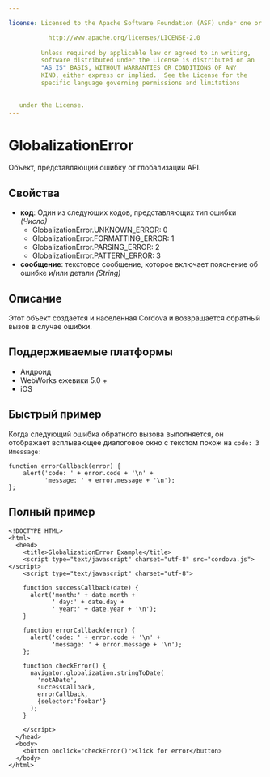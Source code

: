 ```yaml
---

license: Licensed to the Apache Software Foundation (ASF) under one or more contributor license agreements. See the NOTICE file distributed with this work for additional information regarding copyright ownership. The ASF licenses this file to you under the Apache License, Version 2.0 (the "License"); you may not use this file except in compliance with the License. You may obtain a copy of the License at

           http://www.apache.org/licenses/LICENSE-2.0
    
         Unless required by applicable law or agreed to in writing,
         software distributed under the License is distributed on an
         "AS IS" BASIS, WITHOUT WARRANTIES OR CONDITIONS OF ANY
         KIND, either express or implied.  See the License for the
         specific language governing permissions and limitations
    

   under the License.
---
```


# GlobalizationError

Объект, представляющий ошибку от глобализации API.

## Свойства

*   **код**: Один из следующих кодов, представляющих тип ошибки *(Число)* 
    *   GlobalizationError.UNKNOWN_ERROR: 0
    *   GlobalizationError.FORMATTING_ERROR: 1
    *   GlobalizationError.PARSING_ERROR: 2
    *   GlobalizationError.PATTERN_ERROR: 3
*   **сообщение**: текстовое сообщение, которое включает пояснение об ошибке и/или детали *(String)*

## Описание

Этот объект создается и населенная Cordova и возвращается обратный вызов в случае ошибки.

## Поддерживаемые платформы

*   Андроид
*   WebWorks ежевики 5.0 +
*   iOS

## Быстрый пример

Когда следующий ошибка обратного вызова выполняется, он отображает всплывающее диалоговое окно с текстом похож на `code: 3` и`message:`

    function errorCallback(error) {
        alert('code: ' + error.code + '\n' +
              'message: ' + error.message + '\n');
    };
    

## Полный пример

    <!DOCTYPE HTML>
    <html>
      <head>
        <title>GlobalizationError Example</title>
        <script type="text/javascript" charset="utf-8" src="cordova.js"></script>
        <script type="text/javascript" charset="utf-8">
    
        function successCallback(date) {
          alert('month:' + date.month +
                ' day:' + date.day +
                ' year:' + date.year + '\n');
        }
    
        function errorCallback(error) {
          alert('code: ' + error.code + '\n' +
                'message: ' + error.message + '\n');
        };
    
        function checkError() {
          navigator.globalization.stringToDate(
            'notADate',
            successCallback,
            errorCallback,
            {selector:'foobar'}
          );
        }
    
        </script>
      </head>
      <body>
        <button onclick="checkError()">Click for error</button>
      </body>
    </html>